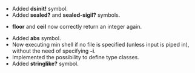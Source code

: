 * Added **dsinit!** symbol.
* Added **sealed?** and **sealed-sigil?** symbols.
+ **floor** and **ceil** now correctly return an integer again.
* Added **abs** symbol.
* Now executing min shell if no file is specified (unless input is piped in), without the need of specifying **-i**.
* Implemented the possibility to define type classes.
* Added **stringlike?** symbol.
